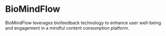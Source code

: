 # BioMindFlow
BioMindFlow leverages biofeedback technology to enhance user well-being and engagement in a mindful content consumption platform.
